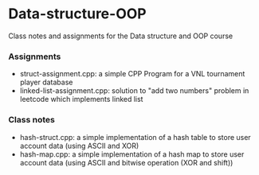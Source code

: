 # Data-structure-OOP
Class notes and assignments for the Data structure and OOP course

### Assignments
- struct-assignment.cpp: a simple CPP Program for a VNL tournament player database
- linked-list-assignment.cpp: solution to "add two numbers" problem in leetcode which implements linked list 

### Class notes
- hash-struct.cpp: a simple implementation of a hash table to store user account data (using ASCII and XOR)
- hash-map.cpp: a simple implementation of a hash map to store user account data (using ASCII and bitwise operation (XOR and shift))
